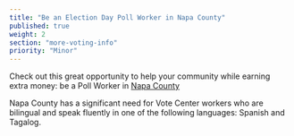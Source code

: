 ```yaml
---
title: "Be an Election Day Poll Worker in Napa County"
published: true
weight: 2
section: "more-voting-info"
priority: "Minor"
---
```


Check out this great opportunity to help your community while earning extra money: be a Poll Worker in [Napa County](http://www.countyofnapa.org/Elections/PollWorker/)  

Napa County has a significant need for Vote Center workers who are bilingual and speak fluently in one of the following languages: Spanish and Tagalog.